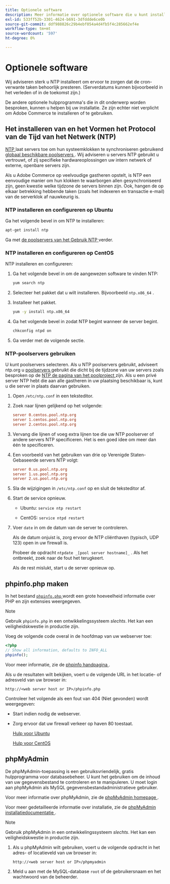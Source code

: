 ```yaml
---
title: Optionele software
description: Meer informatie over optionele software die u kunt installeren voor de ondersteuning van installaties in Adobe Commerce op locatie.
exl-id: 533ff52b-3301-4624-b691-3dfddde6ce0b
source-git-commit: ddf988826c29b4ebf054a4d4fb5f4c285662ef4e
workflow-type: tm+mt
source-wordcount: '597'
ht-degree: 0%

---
```


# Optionele software

Wij adviseren sterk u NTP installeert om ervoor te zorgen dat de cron-verwante taken behoorlijk presteren. (Serverdatums kunnen bijvoorbeeld in het verleden of in de toekomst zijn.)

De andere optionele hulpprogramma&#39;s die in dit onderwerp worden besproken, kunnen u helpen bij uw installatie. Ze zijn echter niet verplicht om Adobe Commerce te installeren of te gebruiken.

## Het installeren van en het Vormen het Protocol van de Tijd van het Netwerk (NTP)

[ NTP ](https://www.ntp.org/) laat servers toe om hun systeemklokken te synchroniseren gebruikend [ globaal beschikbare poolservers ](https://www.ntppool.org/en/). Wij adviseren u servers NTP gebruikt u vertrouwt, of zij specifieke hardwareoplossingen uw intern netwerk of externe, openbare servers zijn.

Als u Adobe Commerce op veelvoudige gastheren opstelt, is NTP een eenvoudige manier om hun klokken te waarborgen allen gesynchroniseerd zijn, geen kwestie welke tijdzone de servers binnen zijn. Ook, hangen de op elkaar betrekking hebbende taken (zoals het indexeren en transactie e-mail) van de serverklok af nauwkeurig is.

### NTP installeren en configureren op Ubuntu

Ga het volgende bevel in om NTP te installeren:

```bash
apt-get install ntp
```

Ga met [ de poolservers van het Gebruik NTP ](#use-ntp-pool-servers) verder.

### NTP installeren en configureren op CentOS

NTP installeren en configureren:

1. Ga het volgende bevel in om de aangewezen software te vinden NTP:

   ```bash
   yum search ntp
   ```

1. Selecteer het pakket dat u wilt installeren. Bijvoorbeeld `ntp.x86_64` .

1. Installeer het pakket.

   ```bash
   yum -y install ntp.x86_64
   ```

1. Ga het volgende bevel in zodat NTP begint wanneer de server begint.

   ```bash
   chkconfig ntpd on
   ```

1. Ga verder met de volgende sectie.

### NTP-poolservers gebruiken

U kunt poolservers selecteren. Als u NTP poolservers gebruikt, adviseert ntp.org u [ poolservers ](https://www.ntppool.org/en/) gebruikt die dicht bij de tijdzone van uw servers zoals besproken op de [ NTP de pagina van het poolproject ](https://www.ntppool.org/en/use.html) zijn. Als u een privé server NTP hebt die aan alle gastheren in uw plaatsing beschikbaar is, kunt u die server in plaats daarvan gebruiken.

1. Open `/etc/ntp.conf` in een teksteditor.

1. Zoek naar lijnen gelijkend op het volgende:

   ```conf
   server 0.centos.pool.ntp.org
   server 1.centos.pool.ntp.org
   server 2.centos.pool.ntp.org
   ```

1. Vervang die lijnen of voeg extra lijnen toe die uw NTP poolserver of andere servers NTP specificeren. Het is een goed idee om meer dan één te specificeren.

1. Een voorbeeld van het gebruiken van drie op Verenigde Staten-Gebaseerde servers NTP volgt:

   ```conf
   server 0.us.pool.ntp.org
   server 1.us.pool.ntp.org
   server 2.us.pool.ntp.org
   ```

1. Sla de wijzigingen in `/etc/ntp.conf` op en sluit de teksteditor af.

1. Start de service opnieuw.

   * Ubuntu: `service ntp restart`

   * CentOS: `service ntpd restart`

1. Voer `date` in om de datum van de server te controleren.

   Als de datum onjuist is, zorg ervoor de NTP cliënthaven (typisch, UDP 123) open in uw firewall is.

   Probeer de opdracht `ntpdate _[pool server hostname]_` . Als het ontbreekt, zoek naar de fout het terugkeert.

   Als de rest mislukt, start u de server opnieuw op.

## phpinfo.php maken

In het bestand [`phpinfo.php` ](https://www.php.net/manual/en/function.phpinfo.php) wordt een grote hoeveelheid informatie over PHP en zijn extensies weergegeven.

>[!NOTE]
>
>Gebruik `phpinfo.php` in een ontwikkelingssysteem _slechts_. Het kan een veiligheidskwestie in productie zijn.

Voeg de volgende code overal in de hoofdmap van uw webserver toe:

```php
<?php
// Show all information, defaults to INFO_ALL
phpinfo();
```

Voor meer informatie, zie de [ phpinfo handpagina ](https://www.php.net/manual/en/function.phpinfo.php).

Als u de resultaten wilt bekijken, voert u de volgende URL in het locatie- of adresveld van uw browser in:

```http
http://<web server host or IP>/phpinfo.php
```

Controleer het volgende als een fout van 404 (Niet gevonden) wordt weergegeven:

* Start indien nodig de webserver.
* Zorg ervoor dat uw firewall verkeer op haven 80 toestaat.

  [ Hulp voor Ubuntu ](https://help.ubuntu.com/community/UFW)

  [ Hulp voor CentOS ](https://wiki.centos.org/HowTos%282f%29Network%282f%29IPTables.html)

## phpMyAdmin

De phpMyAdmin-toepassing is een gebruiksvriendelijk, gratis hulpprogramma voor databasebeheer. U kunt het gebruiken om de inhoud van uw gegevensbestand te controleren en te manipuleren. U moet login aan phpMyAdmin als MySQL gegevensbestandadministratieve gebruiker.

Voor meer informatie over phpMyAdmin, zie de [ phpMyAdmin homepage ](https://www.phpmyadmin.net/).

Voor meer gedetailleerde informatie over installatie, zie de [ phpMyAdmin installatiedocumentatie ](https://docs.phpmyadmin.net/en/latest/setup.html#quick-install).

>[!NOTE]
>
>Gebruik phpMyAdmin in een ontwikkelingssysteem _slechts_. Het kan een veiligheidskwestie in productie zijn.

1. Als u phpMyAdmin wilt gebruiken, voert u de volgende opdracht in het adres- of locatieveld van uw browser in:

   ```http
   http://<web server host or IP>/phpmyadmin
   ```

1. Meld u aan met de MySQL-database `root` of de gebruikersnaam en het wachtwoord van de beheerder.
